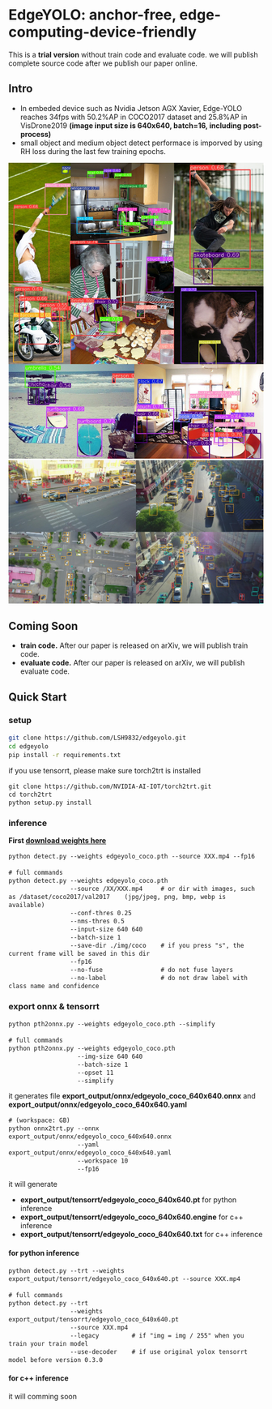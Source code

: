 # EdgeYOLO: anchor-free, edge-computing-device-friendly

This is a **trial version** without train code and evaluate code. we will publish complete source code after we publish our paper online.

## Intro
- In embeded device such as Nvidia Jetson AGX Xavier, Edge-YOLO reaches 34fps with 50.2%AP in COCO2017 dataset and 25.8%AP in VisDrone2019 **(image input size is 640x640, batch=16, including post-process)**
- small object and medium object detect performace is imporved by using RH loss during the last few training epochs.

<div align="center"><img src="assets/coco_result.jpg"></div>
<div align="center"><img src="assets/visdrone_result.jpg"></div>

## Coming Soon
- **train code.** After our paper is released on arXiv, we will publish train code.
- **evaluate code.** After our paper is released on arXiv, we will publish evaluate code.

## Quick Start
### setup

```bash
git clone https://github.com/LSH9832/edgeyolo.git
cd edgeyolo
pip install -r requirements.txt
```
if you use tensorrt, please make sure torch2trt is installed
```
git clone https://github.com/NVIDIA-AI-IOT/torch2trt.git
cd torch2trt
python setup.py install
```

### inference

**First [download weights here](https://github.com/LSH9832/edgeyolo/releases/tag/v0.0.0)**

```
python detect.py --weights edgeyolo_coco.pth --source XXX.mp4 --fp16

# full commands
python detect.py --weights edgeyolo_coco.pth 
                 --source /XX/XXX.mp4     # or dir with images, such as /dataset/coco2017/val2017    (jpg/jpeg, png, bmp, webp is available)
                 --conf-thres 0.25 
                 --nms-thres 0.5 
                 --input-size 640 640 
                 --batch-size 1 
                 --save-dir ./img/coco    # if you press "s", the current frame will be saved in this dir
                 --fp16 
                 --no-fuse                # do not fuse layers
                 --no-label               # do not draw label with class name and confidence
```

### export onnx & tensorrt
```
python pth2onnx.py --weights edgeyolo_coco.pth --simplify

# full commands
python pth2onnx.py --weights edgeyolo_coco.pth 
                   --img-size 640 640 
                   --batch-size 1
                   --opset 11
                   --simplify
```
it generates file **export_output/onnx/edgeyolo_coco_640x640.onnx** and **export_output/onnx/edgeyolo_coco_640x640.yaml**

```
# (workspace: GB)
python onnx2trt.py --onnx export_output/onnx/edgeyolo_coco_640x640.onnx 
                   --yaml export_output/onnx/edgeyolo_coco_640x640.yaml 
                   --workspace 10 
                   --fp16
```
it will generate
- **export_output/tensorrt/edgeyolo_coco_640x640.pt**  for python inference
- **export_output/tensorrt/edgeyolo_coco_640x640.engine**  for c++ inference
- **export_output/tensorrt/edgeyolo_coco_640x640.txt**  for c++ inference

#### for python inference
```
python detect.py --trt --weights export_output/tensorrt/edgeyolo_coco_640x640.pt --source XXX.mp4

# full commands
python detect.py --trt 
                 --weights export_output/tensorrt/edgeyolo_coco_640x640.pt 
                 --source XXX.mp4
                 --legacy         # if "img = img / 255" when you train your train model
                 --use-decoder    # if use original yolox tensorrt model before version 0.3.0
```

#### for c++ inference
it will comming soon



